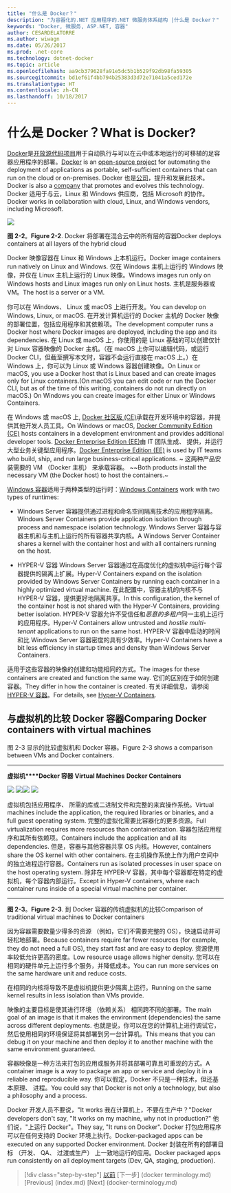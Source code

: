 ```yaml
---
title: "什么是 Docker？"
description: "为容器化的.NET 应用程序的.NET 微服务体系结构 |什么是 Docker？"
keywords: "Docker, 微服务, ASP.NET, 容器"
author: CESARDELATORRE
ms.author: wiwagn
ms.date: 05/26/2017
ms.prod: .net-core
ms.technology: dotnet-docker
ms.topic: article
ms.openlocfilehash: aa9cb379628fa91e5dc5b1b529f92db98fa59305
ms.sourcegitcommit: bd1ef61f4bb794b25383d3d72e71041a5ced172e
ms.translationtype: HT
ms.contentlocale: zh-CN
ms.lasthandoff: 10/18/2017
---
```

# <a name="what-is-docker"></a><span data-ttu-id="fd71f-104">什么是 Docker？</span><span class="sxs-lookup"><span data-stu-id="fd71f-104">What is Docker?</span></span>

<span data-ttu-id="fd71f-105">[Docker](https://www.docker.com/)是[开放源代码项目](https://github.com/docker/docker)用于自动执行与可以在云中或本地运行的可移植的足容器应用程序的部署。</span><span class="sxs-lookup"><span data-stu-id="fd71f-105">[Docker](https://www.docker.com/) is an [open-source project](https://github.com/docker/docker) for automating the deployment of applications as portable, self-sufficient containers that can run on the cloud or on-premises.</span></span> <span data-ttu-id="fd71f-106">Docker 也是[公司](https://www.docker.com/)，提升和发展此技术。</span><span class="sxs-lookup"><span data-stu-id="fd71f-106">Docker is also a [company](https://www.docker.com/) that promotes and evolves this technology.</span></span> <span data-ttu-id="fd71f-107">Docker 适用于与云，Linux 和 Windows 供应商，包括 Microsoft 的协作。</span><span class="sxs-lookup"><span data-stu-id="fd71f-107">Docker works in collaboration with cloud, Linux, and Windows vendors, including Microsoft.</span></span>

![](./media/image2.png)

<span data-ttu-id="fd71f-108">**图 2-2**。</span><span class="sxs-lookup"><span data-stu-id="fd71f-108">**Figure 2-2**.</span></span> <span data-ttu-id="fd71f-109">Docker 将部署在混合云中的所有层的容器</span><span class="sxs-lookup"><span data-stu-id="fd71f-109">Docker deploys containers at all layers of the hybrid cloud</span></span>

<span data-ttu-id="fd71f-110">Docker 映像容器在 Linux 和 Windows 上本机运行。</span><span class="sxs-lookup"><span data-stu-id="fd71f-110">Docker image containers run natively on Linux and Windows.</span></span> <span data-ttu-id="fd71f-111">仅在 Windows 主机上运行的 Windows 映像，并仅在 Linux 主机上运行的 Linux 映像。</span><span class="sxs-lookup"><span data-stu-id="fd71f-111">Windows images run only on Windows hosts and Linux images run only on Linux hosts.</span></span> <span data-ttu-id="fd71f-112">主机是服务器或 VM。</span><span class="sxs-lookup"><span data-stu-id="fd71f-112">The host is a server or a VM.</span></span>

<span data-ttu-id="fd71f-113">你可以在 Windows、 Linux 或 macOS 上进行开发。</span><span class="sxs-lookup"><span data-stu-id="fd71f-113">You can develop on Windows, Linux, or macOS.</span></span> <span data-ttu-id="fd71f-114">在开发计算机运行的 Docker 主机的 Docker 映像的部署位置，包括应用程序和其依赖项。</span><span class="sxs-lookup"><span data-stu-id="fd71f-114">The development computer runs a Docker host where Docker images are deployed, including the app and its dependencies.</span></span> <span data-ttu-id="fd71f-115">在 Linux 或 macOS 上，你使用的是 Linux 基础的可以创建仅针对 Linux 容器映像的 Docker 主机。（在 macOS 上你可以编辑代码，或运行 Docker CLI，但截至撰写本文时，容器不会运行直接在 macOS 上。）在 Windows 上，你可以为 Linux 或 Windows 容器创建映像。</span><span class="sxs-lookup"><span data-stu-id="fd71f-115">On Linux or macOS, you use a Docker host that is Linux based and can create images only for Linux containers.(On macOS you can edit code or run the Docker CLI, but as of the time of this writing, containers do not run directly on macOS.) On Windows you can create images for either Linux or Windows Containers.</span></span>

<span data-ttu-id="fd71f-116">在 Windows 或 macOS 上, [Docker 社区版 (CE)](https://www.docker.com/community-edition)承载在开发环境中的容器，并提供其他开发人员工具。</span><span class="sxs-lookup"><span data-stu-id="fd71f-116">On Windows or macOS, [Docker Community Edition (CE)](https://www.docker.com/community-edition) hosts containers in a development environment and provides additional developer tools.</span></span> <span data-ttu-id="fd71f-117">[Docker Enterprise Edition (EE)](https://www.docker.com/enterprise-edition)由 IT 团队生成、 提供，并运行大型业务关键型应用程序。</span><span class="sxs-lookup"><span data-stu-id="fd71f-117">[Docker Enterprise Edition (EE)](https://www.docker.com/enterprise-edition) is used by IT teams who build, ship, and run large business-critical applications.</span></span> <span data-ttu-id="fd71f-118">~ 这两种产品安装需要的 VM （Docker 主机） 来承载容器。 ~</span><span class="sxs-lookup"><span data-stu-id="fd71f-118">~Both products install the necessary VM (the Docker host) to host the containers.~</span></span> 

<span data-ttu-id="fd71f-119">[Windows 容器](https://msdn.microsoft.com/en-us/virtualization/windowscontainers/about/about_overview)适用于两种类型的运行时：</span><span class="sxs-lookup"><span data-stu-id="fd71f-119">[Windows Containers](https://msdn.microsoft.com/en-us/virtualization/windowscontainers/about/about_overview) work with two types of runtimes:</span></span>

-   <span data-ttu-id="fd71f-120">Windows Server 容器提供通过进程和命名空间隔离技术的应用程序隔离。</span><span class="sxs-lookup"><span data-stu-id="fd71f-120">Windows Server Containers provide application isolation through process and namespace isolation technology.</span></span> <span data-ttu-id="fd71f-121">Windows Server 容器与容器主机和与主机上运行的所有容器共享内核。</span><span class="sxs-lookup"><span data-stu-id="fd71f-121">A Windows Server Container shares a kernel with the container host and with all containers running on the host.</span></span>

-   <span data-ttu-id="fd71f-122">HYPER-V 容器 Windows Server 容器通过在高度优化的虚拟机中运行每个容器提供的隔离上扩展。</span><span class="sxs-lookup"><span data-stu-id="fd71f-122">Hyper-V Containers expand on the isolation provided by Windows Server Containers by running each container in a highly optimized virtual machine.</span></span> <span data-ttu-id="fd71f-123">在此配置中，容器主机的内核不与 HYPER-V 容器，提供更好地隔离共享。</span><span class="sxs-lookup"><span data-stu-id="fd71f-123">In this configuration, the kernel of the container host is not shared with the Hyper-V Containers, providing better isolation.</span></span> <span data-ttu-id="fd71f-124">HYPER-V 容器允许不受信任和*恶意的多租户*同一主机上运行的应用程序。</span><span class="sxs-lookup"><span data-stu-id="fd71f-124">Hyper-V Containers allow untrusted and *hostile multi-tenant* applications to run on the same host.</span></span> <span data-ttu-id="fd71f-125">HYPER-V 容器中启动的时间和比 Windows Server 容器密度的具有少效率。</span><span class="sxs-lookup"><span data-stu-id="fd71f-125">Hyper-V Containers have a bit less efficiency in startup times and density than Windows Server Containers.</span></span>

<span data-ttu-id="fd71f-126">适用于这些容器的映像的创建和功能相同的方式。</span><span class="sxs-lookup"><span data-stu-id="fd71f-126">The images for these containers are created and function the same way.</span></span> <span data-ttu-id="fd71f-127">它们的区别在于如何创建容器。</span><span class="sxs-lookup"><span data-stu-id="fd71f-127">They differ in how the container is created.</span></span> <span data-ttu-id="fd71f-128">有关详细信息，请参阅[HYPER-V 容器](https://msdn.microsoft.com/en-us/virtualization/windowscontainers/about/about_overview)。</span><span class="sxs-lookup"><span data-stu-id="fd71f-128">For details, see [Hyper-V Containers](https://msdn.microsoft.com/en-us/virtualization/windowscontainers/about/about_overview).</span></span>

## <a name="comparing-docker-containers-with-virtual-machines"></a><span data-ttu-id="fd71f-129">与虚拟机的比较 Docker 容器</span><span class="sxs-lookup"><span data-stu-id="fd71f-129">Comparing Docker containers with virtual machines</span></span>

<span data-ttu-id="fd71f-130">图 2-3 显示的比较虚拟机和 Docker 容器。</span><span class="sxs-lookup"><span data-stu-id="fd71f-130">Figure 2-3 shows a comparison between VMs and Docker containers.</span></span>

  ------------------------------------------------------------------------------------------------------------------------------------------------------------------------------------- --------------------------------------------------------------------------------------------------------------------------------------------------------------------------------------------------------------------------------------------------------------------------------------------------------------
  <span data-ttu-id="fd71f-131">**虚拟机****Docker 容器** </span><span class="sxs-lookup"><span data-stu-id="fd71f-131">**Virtual Machines**                                                                                                                                                                  **Docker Containers**</span></span>
                                                                                                                                                                                        
  <span data-ttu-id="fd71f-132">![](./media/image3.png)                                                                                                                                ![](./media/image4.png)</span><span class="sxs-lookup"><span data-stu-id="fd71f-132">![](./media/image3.png)                                                                                                                                ![](./media/image4.png)</span></span>
                                                                                                                                                                                        
  <span data-ttu-id="fd71f-133">虚拟机包括应用程序、 所需的库或二进制文件和完整的来宾操作系统。</span><span class="sxs-lookup"><span data-stu-id="fd71f-133">Virtual machines include the application, the required libraries or binaries, and a full guest operating system.</span></span> <span data-ttu-id="fd71f-134">完整的虚拟化需要比容器化的更多资源。</span><span class="sxs-lookup"><span data-stu-id="fd71f-134">Full virtualization requires more resources than containerization.</span></span> <span data-ttu-id="fd71f-135">容器包括应用程序和其所有依赖项。</span><span class="sxs-lookup"><span data-stu-id="fd71f-135">Containers include the application and all its dependencies.</span></span> <span data-ttu-id="fd71f-136">但是，容器与其他容器共享 OS 内核。</span><span class="sxs-lookup"><span data-stu-id="fd71f-136">However, containers share the OS kernel with other containers.</span></span> <span data-ttu-id="fd71f-137">在主机操作系统上作为用户空间中的独立进程运行容器。</span><span class="sxs-lookup"><span data-stu-id="fd71f-137">Containers run as isolated processes in user space on the host operating system.</span></span> <span data-ttu-id="fd71f-138">除非在 HYPER-V 容器，其中每个容器都在特定的虚拟机，每个容器内部运行。</span><span class="sxs-lookup"><span data-stu-id="fd71f-138">Except in Hyper-V containers, where each container runs inside of a special virtual machine per container.</span></span>
  ------------------------------------------------------------------------------------------------------------------------------------------------------------------------------------- --------------------------------------------------------------------------------------------------------------------------------------------------------------------------------------------------------------------------------------------------------------------------------------------------------------

<span data-ttu-id="fd71f-139">**图 2-3**。</span><span class="sxs-lookup"><span data-stu-id="fd71f-139">**Figure 2-3**.</span></span> <span data-ttu-id="fd71f-140">到 Docker 容器的传统虚拟机的比较</span><span class="sxs-lookup"><span data-stu-id="fd71f-140">Comparison of traditional virtual machines to Docker containers</span></span>

<span data-ttu-id="fd71f-141">因为容器需要数量少得多的资源 （例如，它们不需要完整的 OS），快速启动并可轻松地部署。</span><span class="sxs-lookup"><span data-stu-id="fd71f-141">Because containers require far fewer resources (for example, they do not need a full OS), they start fast and are easy to deploy.</span></span> <span data-ttu-id="fd71f-142">资源使用率较低允许更高的密度。</span><span class="sxs-lookup"><span data-stu-id="fd71f-142">Low resource usage allows higher density.</span></span> <span data-ttu-id="fd71f-143">您可以在相同的硬件单元上运行多个服务，并降低成本。</span><span class="sxs-lookup"><span data-stu-id="fd71f-143">You can run more services on the same hardware unit and reduce costs.</span></span>

<span data-ttu-id="fd71f-144">在相同的内核将导致不是虚拟机提供更少隔离上运行。</span><span class="sxs-lookup"><span data-stu-id="fd71f-144">Running on the same kernel results in less isolation than VMs provide.</span></span>

<span data-ttu-id="fd71f-145">映像的主要目标是使其进行环境 （依赖关系） 相同跨不同的部署。</span><span class="sxs-lookup"><span data-stu-id="fd71f-145">The main goal of an image is that it makes the environment (dependencies) the same across different deployments.</span></span> <span data-ttu-id="fd71f-146">也就是说，你可以在您的计算机上进行调试它，然后使用相同的环境保证将其部署到另一台计算机。</span><span class="sxs-lookup"><span data-stu-id="fd71f-146">This means that you can debug it on your machine and then deploy it to another machine with the same environment guaranteed.</span></span>

<span data-ttu-id="fd71f-147">容器映像是一种方法来打包的应用或服务并将其部署可靠且可重现的方式。</span><span class="sxs-lookup"><span data-stu-id="fd71f-147">A container image is a way to package an app or service and deploy it in a reliable and reproducible way.</span></span> <span data-ttu-id="fd71f-148">你可以假定，Docker 不只是一种技术，但还基本原理、 进程。</span><span class="sxs-lookup"><span data-stu-id="fd71f-148">You could say that Docker is not only a technology, but also a philosophy and a process.</span></span>

<span data-ttu-id="fd71f-149">Docker 开发人员不要说，"It works 我在计算机上，不要在生产中？"</span><span class="sxs-lookup"><span data-stu-id="fd71f-149">Docker developers don't say, "It works on my machine, why not in production?"</span></span> <span data-ttu-id="fd71f-150">他们说，"上运行 Docker"。</span><span class="sxs-lookup"><span data-stu-id="fd71f-150">They say, "It runs on Docker".</span></span> <span data-ttu-id="fd71f-151">Docker 打包应用程序可以在任何支持的 Docker 环境上执行。</span><span class="sxs-lookup"><span data-stu-id="fd71f-151">Docker-packaged apps can be executed on any supported Docker environment.</span></span> <span data-ttu-id="fd71f-152">Docker 封装在所有的部署目标 （开发、 QA、 过渡或生产） 上一致地运行的应用。</span><span class="sxs-lookup"><span data-stu-id="fd71f-152">Docker packaged apps run consistently on all deployment targets (Dev, QA, staging, production).</span></span>

>[!div class="step-by-step"]
<span data-ttu-id="fd71f-153">[以前](index.md) [下一步] (docker terminology.md)</span><span class="sxs-lookup"><span data-stu-id="fd71f-153">[Previous] (index.md) [Next] (docker-terminology.md)</span></span>
